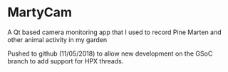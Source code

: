 # MartyCam
A Qt based camera monitoring app that I used to record Pine Marten and other animal activity in my garden

Pushed to github (11/05/2018) to allow new development on the GSoC branch to add support for HPX threads. 
